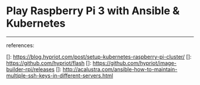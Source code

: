 # Play Raspberry Pi 3 with Ansible & Kubernetes

---
references:

[]: https://blog.hypriot.com/post/setup-kubernetes-raspberry-pi-cluster/
[]: https://github.com/hypriot/flash
[]: https://github.com/hypriot/image-builder-rpi/releases
[]: http://acalustra.com/ansible-how-to-maintain-multiple-ssh-keys-in-different-servers.html
